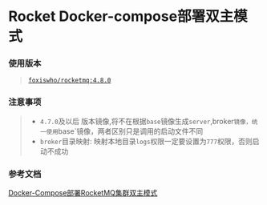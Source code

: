 # Rocket Docker-compose部署双主模式

### 使用版本
> [`foxiswho/rocketmq:4.8.0`](https://hub.docker.com/r/foxiswho/rocketmq)

### 注意事项
> - `4.7.0`及以后 版本镜像,将不在根据`base`镜像生成`server`,broker`镜像，统一使用`base`镜像，两者区别只是调用的启动文件不同
> - `broker`目录映射: 映射本地目录`logs`权限一定要设置为`777`权限，否则启动不成功


### 参考文档
[Docker-Compose部署RocketMQ集群双主模式](https://blog.csdn.net/qq_33449307/article/details/119304128)